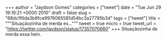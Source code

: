
+++
author = "Jaydson Gomes"
categories = ["tweet"]
date = "Tue Jun 29 19:19:21 +0000 2010"
draft = false
slug = "68dc1f6da3b6fce9976065581d54bc3a27795b3d"
tags = ["tweet"]
title = """Situaçãozinha de merda es..."""
tweet = true
micro = true
tweet_url = "https://twitter.com/jaydson/status/17357070660"
+++
Situaçãozinha de merda essa hein.
